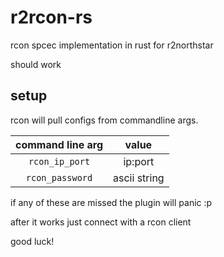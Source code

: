 # r2rcon-rs
rcon spcec implementation in rust for r2northstar

should work

## setup

rcon will pull configs from commandline args.

| **command line arg** | **value**    |
| :------------------: | :----------: |
| `rcon_ip_port`       | ip:port      |
| `rcon_password`      | ascii string |

if any of these are missed the plugin will panic :p

after it works just connect with a rcon client

good luck!